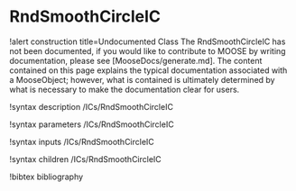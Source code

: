 <!-- MOOSE Documentation Stub: Remove this when content is added. -->

# RndSmoothCircleIC

!alert construction title=Undocumented Class
The RndSmoothCircleIC has not been documented, if you would like to contribute to MOOSE by
writing documentation, please see [MooseDocs/generate.md]. The content contained on this page explains
the typical documentation associated with a MooseObject; however, what is contained is ultimately
determined by what is necessary to make the documentation clear for users.

!syntax description /ICs/RndSmoothCircleIC

!syntax parameters /ICs/RndSmoothCircleIC

!syntax inputs /ICs/RndSmoothCircleIC

!syntax children /ICs/RndSmoothCircleIC

!bibtex bibliography
